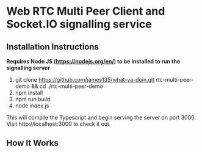 # Web RTC Multi Peer Client and Socket.IO signalling service

## Installation Instructions

**Requires Node JS (https://nodejs.org/en/) to be installed to run the signalling server**

1. git clone https://github.com/james135/what-ya-doin.git rtc-multi-peer-demo && cd ./rtc-multi-peer-demo
2. npm install
3. npm run build
4. node index.js

This will compile the Typescript and begin serving the server on port 3000. Visit http://localhost:3000 to check it out.

## How It Works

